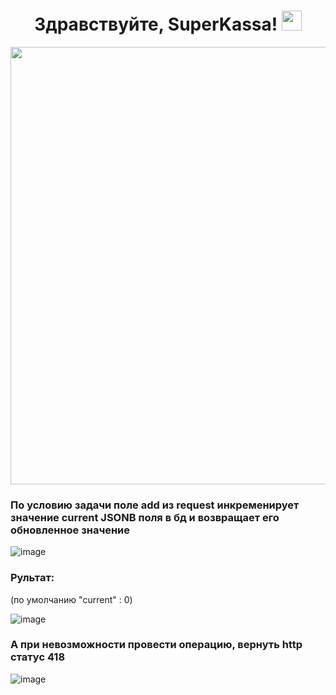 <h1 align="center"> Здравствуйте, SuperKassa!  
<img src="https://github.com/blackcater/blackcater/raw/main/images/Hi.gif" height="32"/></h1>


<div id="header" align="center">
<img src="https://media.giphy.com/media/XO8RMtRaK73isIt0i2/giphy.gif" width="700"/>
</div>



### По условию задачи поле add из request инкременирует значение current JSONB поля в бд и возвращает его обновленное значение 
![image](https://user-images.githubusercontent.com/100158318/209204878-862d13ae-c826-4180-9ef8-4e2e46aa7827.png)

### Рультат:
(по умолчанию "current" : 0)

![image](https://user-images.githubusercontent.com/100158318/209205912-17bfeb17-7aee-409c-b024-12e99495e7b0.png)

### А при невозможности провести операцию, вернуть http статус 418

![image](https://user-images.githubusercontent.com/100158318/209206216-c8083da8-ce57-4cf6-9241-22df2d351f53.png)
